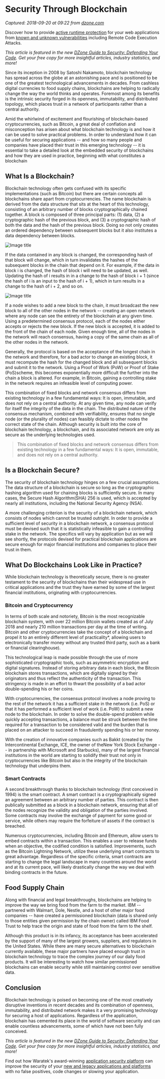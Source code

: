 # Security Through Blockchain

_Captured: 2018-09-20 at 09:22 from [dzone.com](https://dzone.com/articles/security-through-blockchain?edition=399199&utm_source=Daily%20Digest&utm_medium=email&utm_campaign=Daily%20Digest%202018-09-19)_

Discover how to provide [active runtime protection](https://dzone.com/go?i=255346&u=https%3A%2F%2Fwww.waratek.com%2Fruntime-application-self-protection-rasp%2F%3Futm_source%3DDZone%26utm_campaign%3Dba%26utm_medium%3Dprerolltextad%26utm_content%3Drasp) for your web applications from [known and unknown vulnerabilities](https://dzone.com/go?i=255346&u=https%3A%2F%2Fwww.waratek.com%2Fruntime-application-self-protection-rasp%2F%3Futm_source%3DDZone%26utm_campaign%3Dba%26utm_medium%3Dprerolltextad%26utm_content%3Drasp) including Remote Code Execution Attacks.

_This article is featured in the new [DZone Guide to Security: Defending Your Code](https://dzone.com/guides/security-defending-your-code). Get your free copy for more insightful articles, industry statistics, and more!_

Since its inception in 2008 by Satoshi Nakamoto, blockchain technology has spread across the globe at an astonishing pace and is positioned to be one of the greatest technological advancements in decades. From cashless digital currencies to food supply chains, blockchains are helping to radically change the way the world thinks and operates. Foremost among its benefits is the intrinsic security forged in its openness, immutability, and distributed topology, which places trust in a network of participants rather than a central authority.

Amid the whirlwind of excitement and flourishing of blockchain-based cryptocurrencies, such as Bitcoin, a great deal of conflation and misconception has arisen about what blockchain technology is and how it can be used to solve practical problems. In order to understand how it can be useful for securing applications -- and how so many people and companies have placed their trust in this emerging technology -- it is essential to take a detailed look at the embedded security of blockchains and how they are used in practice, beginning with what constitutes a blockchain

## What Is a Blockchain?

Blockchain technology often gets confused with its specific implementations (such as Bitcoin) but there are certain concepts all blockchains share apart from cryptocurrencies. The name blockchain is derived from the data structure that sits at the heart of this technology, consisting of an arbitrary number of blocks cryptographically chained together. A block is composed of three principal parts: (1) data, (2) a cryptographic hash of the previous block, and (3) a cryptographic hash of both the data and the hash of the previous block. Doing so not only creates an ordered dependency between subsequent blocks but it also institutes a data dependency between blocks.

![Image title](https://dzone.com/storage/temp/10248655-screen-shot-2018-09-17-at-11930-pm.png)

If the data contained in any block is changed, the corresponding hash of that block will change, which in turn invalidates the hashes of the subsequent blocks in the chain that depend on it. For example, if the data in block i is changed, the hash of block i will need to be updated, as well. Updating the hash of i results in in a change to the hash of block i + 1 (since the hash of i is an input to the hash of i + 1), which in turn results in a change to the hash of i + 2, and so on.

![Image title](https://dzone.com/storage/temp/10248656-screen-shot-2018-09-17-at-12124-pm.png)

If a node wishes to add a new block to the chain, it must broadcast the new block to all of the other nodes in the network -- creating an open network where any node can see the entirety of the blockchain at any given time. Using a predetermined consensus protocol, each of the nodes either accepts or rejects the new block. If the new block is accepted, it is added to the front of the chain of each node. Given enough time, all of the nodes in the network will reach consensus, having a copy of the same chain as all of the other nodes in the network.

Generally, the protocol is based on the acceptance of the longest chain in the network and therefore, for a bad actor to change an existing block, it must recompute the hash for the changed block and all subsequent blocks and submit it to the network. Using a Proof of Work (PoW) or Proof of Stake (PoS)scheme, this becomes exponentially more difficult the further into the chain a block is altered. For example, in Bitcoin, gaining a controlling stake in the network requires an infeasible level of computing power.

This combination of fixed blocks and network consensus differs from existing technology in a few fundamental ways: It is open, immutable, and does not rely on a central authority. At any given time, any node can verify for itself the integrity of the data in the chain. The distributed nature of the consensus mechanism, combined with verifiability, ensures that no single node (or the plurality of nodes) can feasibly dictate to other nodes the correct state of the chain. Although security is built into the core of blockchain technology, a blockchain, and its associated network are only as secure as the underlying technologies used.

> This combination of fixed blocks and network consensus differs from existing technology in a few fundamental ways: It is open, immutable, and does not rely on a central authority. 

## Is a Blockchain Secure?

The security of blockchain technology hinges on a few crucial assumptions. The data structure of a blockchain is secure so long as the cryptographic hashing algorithm used for chaining blocks is sufficiently secure. In many cases, the Secure Hash Algorithm(SHA) 256 is used, which is accepted by nearly all institutions, including the National Security Agency (NSA).

A more challenging criterion is the security of a blockchain network, which consists of nodes which cannot be trusted outright. In order to provide a sufficient level of security in a blockchain network, a consensus protocol must be devised such that it is statistically infeasible to gain a controlling stake in the network. The specifics will vary by application but as we will see shortly, the protocols devised for practical blockchain applications are secure enough for major financial institutions and companies to place their trust in them.

## What Do Blockchains Look Like in Practice?

While blockchain technology is theoretically secure, there is no greater testament to the security of blockchains than their widespread use in critical applications and the trust they have earned by some of the largest financial institutions, originating with cryptocurrencies.

### Bitcoin and Cryptocurrency

In terms of both scale and notoriety, Bitcoin is the most recognizable blockchain system, with over 22 million Bitcoin wallets created as of July 2018 and nearly 210 million transactions per day at the time of writing. Bitcoin and other cryptocurrencies take the concept of a blockchain and propel it to an entirely different level of practicality*, allowing users to electronically transfer money without any trusted third party, such as a bank or financial clearinghouse).

This technological leap is made possible through the use of more sophisticated cryptographic tools, such as asymmetric encryption and digital signatures. Instead of storing arbitrary data in each block, the Bitcoin blockchain stores transactions, which are digitally signed by their originators and thus reflect the authenticity of the transaction. This stringency is made in an effort to thwart the possibility of a bad actor double-spending his or her coins.

With cryptocurrencies, the consensus protocol involves a node proving to the rest of the network it has a sufficient stake in the network (i.e. PoS) or that it has performed a sufficient level of work (i.e. PoW) to submit a new node to the blockchain. In order to solve the double-spend problem while quickly accepting transactions, a balance must be struck between the time required for a transaction to be considered valid and the burden that is placed on an attacker to succeed in fraudulently spending his or her money.

With the creation of innovative companies such as Bakkt (created by the Intercontinental Exchange, ICE, the owner of theNew York Stock Exchange -- in partnership with Microsoft and Starbucks), many of the largest financial institutions in the world are starting to solidify their trust not only in cryptocurrencies like Bitcoin but also in the integrity of the blockchain technology that underpins them.

### Smart Contracts

A second breakthrough thanks to blockchain technology (first conceived in 1994) is the smart contract. A smart contract is a cryptographically signed an agreement between an arbitrary number of parties. This contract is then publically submitted as a block in a blockchain network, ensuring that all of the nodes recognize the validity and obligation of the parties involved. Some contracts may involve the exchange of payment for some good or service, while others may require the forfeiture of assets if the contract is breached.

Numerous cryptocurrencies, including Bitcoin and Ethereum, allow users to embed contracts within a transaction. This enables a user to release funds when an objective, the codified condition is satisfied. Improvements, such as the Bitcoin Lightning Network, utilize these underlying smart contracts to great advantage. Regardless of the specific criteria, smart contracts are starting to change the legal landscape in many countries around the world and at its current pace, will likely drastically change the way we deal with binding contracts in the future.

## Food Supply Chain

Along with financial and legal breakthroughs, blockchains are helping to improve the way we bring food from the farm to the market. IBM -- partnered with Walmart, Dole, Nestle, and a host of other major food companies -- have created a permissioned blockchain (data is shared only to those entities given permission by the chain owner) called IBM Food Trust to help trace the origin and state of food from the farm to the shelf.

Although this product is in its infancy, its acceptance has been accelerated by the support of many of the largest growers, suppliers, and regulators in the United States. While there are many secure alternatives to blockchain currently available, these major partners have placed enough trust in blockchain technology to trace the complex journey of our daily food products. It will be interesting to watch how similar permissioned blockchains can enable security while still maintaining control over sensitive data.

## Conclusion

Blockchain technology is poised on becoming one of the most creatively disruptive inventions in recent decades and its combination of openness, immutability, and distributed network makes it a very promising technology for securing a host of applications. Regardless of the application, blockchain has cemented its place in the world of software security and can enable countless advancements, some of which have not been fully conceived.

_This article is featured in the new [DZone Guide to Security: Defending Your Code](https://dzone.com/guides/security-defending-your-code). Get your free copy for more insightful articles, industry statistics, and more!_

Find out how Waratek's award-winning [application security platform](https://dzone.com/go?i=255347&u=https%3A%2F%2Fwww.waratek.com%2Fapplication-security-platform%2F%3Futm_source%3DDZone%26utm_campaign%3Dba%26utm_medium%3Dpostrolltextad%26utm_content%3Dappsecplatform) can improve the security of your [new and legacy applications and platforms](https://dzone.com/go?i=255347&u=https%3A%2F%2Fwww.waratek.com%2Fsolutions%2Flegacy-platforms%2F%3Futm_source%3DDZone%26utm_campaign%3Dba%26utm_medium%3Dpostrolltextad%26utm_content%3Dlegacy) with no false positives, code changes or slowing your application.
